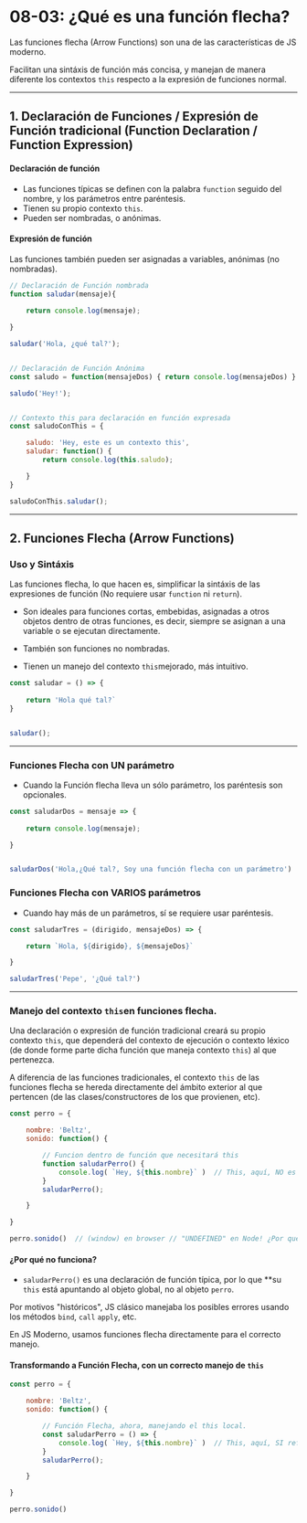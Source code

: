 # 08-03:    ¿Qué es una función flecha?

Las funciones flecha (Arrow Functions) son una de las características de JS moderno.   

Facilitan una sintáxis de función más concisa, y manejan de manera diferente los contextos `this` respecto a la expresión de funciones normal.
***

## 1. Declaración de Funciones  / Expresión de Función tradicional (Function Declaration / Function Expression)

#### Declaración de función

* Las funciones típicas se definen con la palabra  `function` seguido del nombre, y los parámetros entre paréntesis.  
* Tienen su propio contexto `this`.
* Pueden ser nombradas, o anónimas.

#### Expresión de función
Las funciones también pueden ser asignadas a variables, anónimas (no nombradas).

```js
// Declaración de Función nombrada
function saludar(mensaje){
    
    return console.log(mensaje);

}

saludar('Hola, ¿qué tal?');


// Declaración de Función Anónima
const saludo = function(mensajeDos) { return console.log(mensajeDos) } 

saludo('Hey!');


// Contexto this para declaración en función expresada
const saludoConThis = {

    saludo: 'Hey, este es un contexto this',
    saludar: function() {
        return console.log(this.saludo);

    }
}

saludoConThis.saludar();
```
***
## 2. Funciones Flecha (Arrow Functions)  

### Uso y Sintáxis

Las funciones flecha, lo que hacen es, simplificar la sintáxis de las expresiones de función (No requiere usar `function` ni `return`).

* Son ideales para funciones cortas, embebidas, asignadas a otros objetos dentro de otras funciones, es decir, siempre se asignan a una variable o se ejecutan directamente.  

* También son funciones no nombradas.

* Tienen un manejo del contexto `this`mejorado, más intuitivo.  

```js
const saludar = () => {
    
    return 'Hola qué tal?`
}


saludar();
```
***
### Funciones Flecha con UN parámetro
* Cuando la Función flecha lleva un sólo parámetro, los paréntesis son opcionales.
```js
const saludarDos = mensaje => {
    
    return console.log(mensaje);

}


saludarDos('Hola,¿Qué tal?, Soy una función flecha con un parámetro')
```
### Funciones Flecha con VARIOS parámetros
* Cuando hay más de un parámetros, sí se requiere usar paréntesis.
```js
const saludarTres = (dirigido, mensajeDos) => {

    return `Hola, ${dirigido}, ${mensajeDos}`

}

saludarTres('Pepe', '¿Qué tal?')
```
***
### Manejo del contexto `this`en funciones flecha.
Una declaración o expresión de función tradicional creará su propio contexto  `this`, que dependerá del contexto de ejecución o contexto léxico (de donde forme parte dicha función que maneja contexto `this`) al que pertenezca.

A diferencia de las funciones tradicionales, el contexto `this` de las funciones flecha se hereda directamente del ámbito exterior al que pertencen (de las clases/constructores de los que provienen, etc).



```js
const perro = {

    nombre: 'Beltz',
    sonido: function() {

        // Funcion dentro de función que necesitará this
        function saludarPerro() {
            console.log( `Hey, ${this.nombre}` )  // This, aquí, NO es el objeto 'perro'
        }
        saludarPerro();

    }

}

perro.sonido()  // (window) en browser // "UNDEFINED" en Node! ¿Por qué?

```
#### ¿Por qué no funciona?

* `saludarPerro()` es una declaración de función típica, por lo que **su `this` está apuntando al objeto global, no al objeto `perro`.

Por motivos "históricos", JS clásico manejaba los posibles errores usando los métodos `bind`, `call` `apply`, etc.

En JS Moderno, usamos funciones flecha directamente para el correcto manejo.

#### Transformando a Función Flecha, con un correcto manejo de `this`

```js
const perro = {

    nombre: 'Beltz',
    sonido: function() {

        // Función Flecha, ahora, manejando el this local.
        const saludarPerro = () => {
            console.log( `Hey, ${this.nombre}` )  // This, aquí, SI refiere al  objeto 'perro'
        }
        saludarPerro();

    }

}

perro.sonido() 

```

